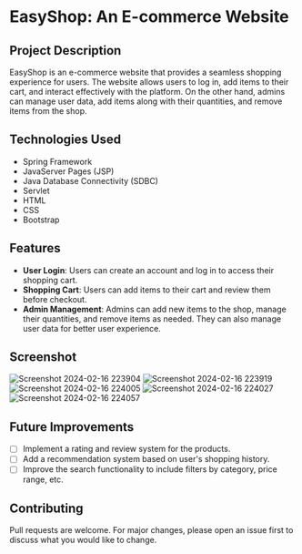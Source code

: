# EasyShop: An E-commerce Website

## Project Description

EasyShop is an e-commerce website that provides a seamless shopping experience for users. The website allows users to log in, add items to their cart, and interact effectively with the platform. On the other hand, admins can manage user data, add items along with their quantities, and remove items from the shop.

## Technologies Used

- Spring Framework
- JavaServer Pages (JSP)
- Java Database Connectivity (SDBC)
- Servlet
- HTML
- CSS
- Bootstrap

## Features

- **User Login**: Users can create an account and log in to access their shopping cart.
- **Shopping Cart**: Users can add items to their cart and review them before checkout.
- **Admin Management**: Admins can add new items to the shop, manage their quantities, and remove items as needed. They can also manage user data for better user experience.


## Screenshot 
![Screenshot 2024-02-16 223904](https://github.com/abhay087/EasyShop/assets/76240235/e1afd42f-5e79-40d4-80ce-f0242316a8f8)
![Screenshot 2024-02-16 223919](https://github.com/abhay087/EasyShop/assets/76240235/80562303-627e-4c06-9da6-651373d49f80)
![Screenshot 2024-02-16 224005](https://github.com/abhay087/EasyShop/assets/76240235/3588fcb8-7140-42a5-afe2-5ca0073bd0ce)
![Screenshot 2024-02-16 224027](https://github.com/abhay087/EasyShop/assets/76240235/940bcaea-2a90-4159-b542-4db5a0936b1d)
![Screenshot 2024-02-16 224057](https://github.com/abhay087/EasyShop/assets/76240235/4f89037a-f9fb-4230-bb9d-7f83dbe1a047)



## Future Improvements

- [ ] Implement a rating and review system for the products.
- [ ] Add a recommendation system based on user's shopping history.
- [ ] Improve the search functionality to include filters by category, price range, etc.

## Contributing

Pull requests are welcome. For major changes, please open an issue first to discuss what you would like to change.
